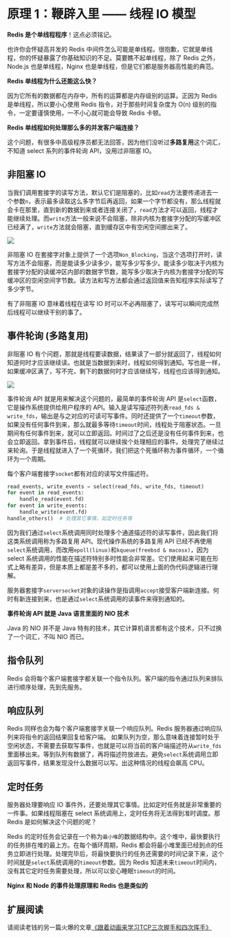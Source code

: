 # 原理 1：鞭辟入里 —— 线程 IO 模型

**Redis 是个单线程程序**！这点必须铭记。

也许你会怀疑高并发的 Redis 中间件怎么可能是单线程。很抱歉，它就是单线程，你的怀疑暴露了你基础知识的不足。莫要瞧不起单线程，除了 Redis 之外，Node.js 也是单线程，Nginx 也是单线程，但是它们都是服务器高性能的典范。

**Redis 单线程为什么还能这么快？**

因为它所有的数据都在内存中，所有的运算都是内存级别的运算。正因为 Redis 是单线程，所以要小心使用 Redis 指令，对于那些时间复杂度为 O(n) 级别的指令，一定要谨慎使用，一不小心就可能会导致 Redis 卡顿。

**Redis 单线程如何处理那么多的并发客户端连接？**

这个问题，有很多中高级程序员都无法回答，因为他们没听过**多路复用**这个词汇，不知道 select 系列的事件轮询 API，没用过非阻塞 IO。

非阻塞 IO
--
当我们调用套接字的读写方法，默认它们是阻塞的，比如```read```方法要传递进去一个参数```n```，表示最多读取这么多字节后再返回，如果一个字节都没有，那么线程就会卡在那里，直到新的数据到来或者连接关闭了，```read```方法才可以返回，线程才能继续处理。而```write```方法一般来说不会阻塞，除非内核为套接字分配的写缓冲区已经满了，```write```方法就会阻塞，直到缓存区中有空闲空间挪出来了。


![](https://user-gold-cdn.xitu.io/2018/8/26/165739c849e21857?w=1850&h=894&f=png&s=194143)

非阻塞 IO 在套接字对象上提供了一个选项```Non_Blocking```，当这个选项打开时，读写方法不会阻塞，而是能读多少读多少，能写多少写多少。能读多少取决于内核为套接字分配的读缓冲区内部的数据字节数，能写多少取决于内核为套接字分配的写缓冲区的空闲空间字节数。读方法和写方法都会通过返回值来告知程序实际读写了多少字节。

有了非阻塞 IO 意味着线程在读写 IO 时可以不必再阻塞了，读写可以瞬间完成然后线程可以继续干别的事了。

事件轮询 (多路复用)
--
非阻塞 IO 有个问题，那就是线程要读数据，结果读了一部分就返回了，线程如何知道何时才应该继续读。也就是当数据到来时，线程如何得到通知。写也是一样，如果缓冲区满了，写不完，剩下的数据何时才应该继续写，线程也应该得到通知。

![](https://user-gold-cdn.xitu.io/2018/7/10/164821ee63cfc36f?w=762&h=508&f=png&s=51094)

事件轮询 API 就是用来解决这个问题的，最简单的事件轮询 API 是```select```函数，它是操作系统提供给用户程序的 API。输入是读写描述符列表```read_fds & write_fds```，输出是与之对应的可读可写事件。同时还提供了一个```timeout```参数，如果没有任何事件到来，那么就最多等待```timeout```时间，线程处于阻塞状态。一旦期间有任何事件到来，就可以立即返回。时间过了之后还是没有任何事件到来，也会立即返回。拿到事件后，线程就可以继续挨个处理相应的事件。处理完了继续过来轮询。于是线程就进入了一个死循环，我们把这个死循环称为事件循环，一个循环为一个周期。

每个客户端套接字```socket```都有对应的读写文件描述符。

```py
read_events, write_events = select(read_fds, write_fds, timeout)
for event in read_events:
    handle_read(event.fd)
for event in write_events:
    handle_write(event.fd)
handle_others()  # 处理其它事情，如定时任务等
```

因为我们通过```select```系统调用同时处理多个通道描述符的读写事件，因此我们将这类系统调用称为多路复用 API。现代操作系统的多路复用 API 已经不再使用```select```系统调用，而改用```epoll(linux)```和```kqueue(freebsd & macosx)```，因为 select 系统调用的性能在描述符特别多时性能会非常差。它们使用起来可能在形式上略有差异，但是本质上都是差不多的，都可以使用上面的伪代码逻辑进行理解。

服务器套接字```serversocket```对象的读操作是指调用```accept```接受客户端新连接。何时有新连接到来，也是通过```select```系统调用的读事件来得到通知的。

**事件轮询 API 就是 Java 语言里面的 NIO 技术**

Java 的 NIO 并不是 Java 特有的技术，其它计算机语言都有这个技术，只不过换了一个词汇，不叫 NIO 而已。

指令队列
--
Redis 会将每个客户端套接字都关联一个指令队列。客户端的指令通过队列来排队进行顺序处理，先到先服务。

响应队列
--
Redis 同样也会为每个客户端套接字关联一个响应队列。Redis 服务器通过响应队列来将指令的返回结果回复给客户端。
如果队列为空，那么意味着连接暂时处于空闲状态，不需要去获取写事件，也就是可以将当前的客户端描述符从```write_fds```里面移出来。等到队列有数据了，再将描述符放进去。避免```select```系统调用立即返回写事件，结果发现没什么数据可以写。出这种情况的线程会飙高 CPU。

定时任务
--
服务器处理要响应 IO 事件外，还要处理其它事情。比如定时任务就是非常重要的一件事。如果线程阻塞在 select 系统调用上，定时任务将无法得到准时调度。那 Redis 是如何解决这个问题的呢？

Redis 的定时任务会记录在一个称为```最小堆```的数据结构中。这个堆中，最快要执行的任务排在堆的最上方。在每个循环周期，Redis 都会将最小堆里面已经到点的任务立即进行处理。处理完毕后，将最快要执行的任务还需要的时间记录下来，这个时间就是```select```系统调用的```timeout```参数。因为 Redis 知道未来```timeout```时间内，没有其它定时任务需要处理，所以可以安心睡眠```timeout```的时间。

**Nginx 和 Node 的事件处理原理和 Redis 也是类似的**

## 扩展阅读

请阅读老钱的另一篇火爆的文章[《跟着动画来学习TCP三次握手和四次挥手》](https://juejin.im/post/5b29d2c4e51d4558b80b1d8c)